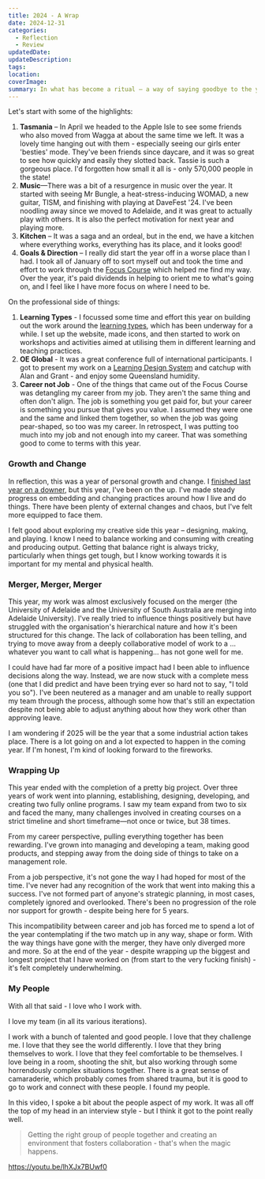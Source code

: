 ```yaml
---
title: 2024 - A Wrap
date: 2024-12-31
categories:
  - Reflection
  - Review
updatedDate: 
updateDescription: 
tags: 
location: 
coverImage: 
summary: In what has become a ritual – a way of saying goodbye to the year and marking another time around the sun – it's time to wrap up 2024.
---
```

Let's start with some of the highlights:

1. **Tasmania** – In April we headed to the Apple Isle to see some friends who also moved from Wagga at about the same time we left. It was a lovely time hanging out with them - especially seeing our girls enter 'besties' mode. They've been friends since daycare, and it was so great to see how quickly and easily they slotted back. Tassie is such a gorgeous place. I'd forgotten how small it all is - only 570,000 people in the state!
2. **Music**—There was a bit of a resurgence in music over the year. It started with seeing Mr Bungle, a heat-stress-inducing WOMAD, a new guitar, TISM, and finishing with playing at DaveFest '24. I've been noodling away since we moved to Adelaide, and it was great to actually play with others. It is also the perfect motivation for next year and playing more. 
3. **Kitchen** – It was a saga and an ordeal, but in the end, we have a kitchen where everything works, everything has its place, and it looks good! 
4. **Goals & Direction** – I really did start the year off in a worse place than I had. I took all of January off to sort myself out and took the time and effort to work through the [Focus Course](https://thefocuscourse.com/) which helped me find my way. Over the year, it's paid dividends in helping to orient me to what's going on, and I feel like I have more focus on where I need to be. 

On the professional side of things: 

1. **Learning Types** - I focussed some time and effort this year on building out the work around the [learning types](https://learning-types.com), which has been underway for a while. I set up the website, made icons, and then started to work on workshops and activities aimed at utilising them in different learning and teaching practices. 
2. **OE Global** - It was a great conference full of international participants. I got to present my work on a [Learning Design System](https://heartsoulmachine.com/blog/2024/11-19-an-open-design-system-for-learning/) and catchup with Alan and Grant - and enjoy some Queensland humidity.
3. **Career not Job** - One of the things that came out of the Focus Course was detangling my career from my job. They aren't the same thing and often don't align. The job is something you get paid for, but your career is something you pursue that gives you value. I assumed they were one and the same and linked them together, so when the job was going pear-shaped, so too was my career. In retrospect, I was putting too much into my job and not enough into my career. That was something good to come to terms with this year. 

### Growth and Change

In reflection, this was a year of personal growth and change. I [finished last year on a downer](https://heartsoulmachine.com/blog/2023/12-31-2023-a-wrap/), but this year, I've been on the up. I've made steady progress on embedding and changing practices around how I live and do things. There have been plenty of external changes and chaos, but I've felt more equipped to face them. 

I felt good about exploring my creative side this year – designing, making, and playing. I know I need to balance working and consuming with creating and producing output. Getting that balance right is always tricky, particularly when things get tough, but I know working towards it is important for my mental and physical health. 

### Merger, Merger, Merger

This year, my work was almost exclusively focused on the merger (the University of Adelaide and the University of South Australia are merging into Adelaide University). I've really tried to influence things positively but have struggled with the organisation's hierarchical nature and how it's been structured for this change. The lack of collaboration has been telling, and trying to move away from a deeply collaborative model of work to a ... whatever you want to call what is happening... has not gone well for me. 

I could have had far more of a positive impact had I been able to influence decisions along the way. Instead, we are now stuck with a complete mess (one that I did predict and have been trying ever so hard not to say, "I told you so"). I've been neutered as a manager and am unable to really support my team through the process, although some how that's still an expectation despite not being able to adjust anything about how they work other than approving leave. 

I am wondering if 2025 will be the year that a some industrial action takes place. There is a lot going on and a lot expected to happen in the coming year. If I'm honest, I'm kind of looking forward to the fireworks. 

### Wrapping Up

This year ended with the completion of a pretty big project. Over three years of work went into planning, establishing, designing, developing, and creating two fully online programs. I saw my team expand from two to six and faced the many, many challenges involved in creating courses on a strict timeline and short timeframe—not once or twice, but 38 times. 

From my career perspective, pulling everything together has been rewarding. I've grown into managing and developing a team, making good products, and stepping away from the doing side of things to take on a management role. 

From a job perspective, it's not gone the way I had hoped for most of the time. I've never had any recognition of the work that went into making this a success. I've not formed part of anyone's strategic planning, in most cases, completely ignored and overlooked. There's been no progression of the role nor support for growth - despite being here for 5 years. 

This incompatibility between career and job has forced me to spend a lot of the year contemplating if the two match up in any way, shape or form. With the way things have gone with the merger, they have only diverged more and more. So at the end of the year - despite wrapping up the biggest and longest project that I have worked on (from start to the very fucking finish) - it's felt completely underwhelming. 

### My People

With all that said - I love who I work with. 

I love my team (in all its various iterations). 

I work with a bunch of talented and good people. I love that they challenge me. I love that they see the world differently. I love that they bring themselves to work. I love that they feel comfortable to be themselves. I love being in a room, shooting the shit, but also working through some horrendously complex situations together. There is a great sense of camaraderie, which probably comes from shared trauma, but it is good to go to work and connect with these people. I found my people. 

In this video, I spoke a bit about the people aspect of my work. It was all off the top of my head in an interview style - but I think it got to the point really well. 

> Getting the right group of people together and creating an environment that fosters collaboration - that's when the magic happens. 

https://youtu.be/lhXJx7BUwf0
